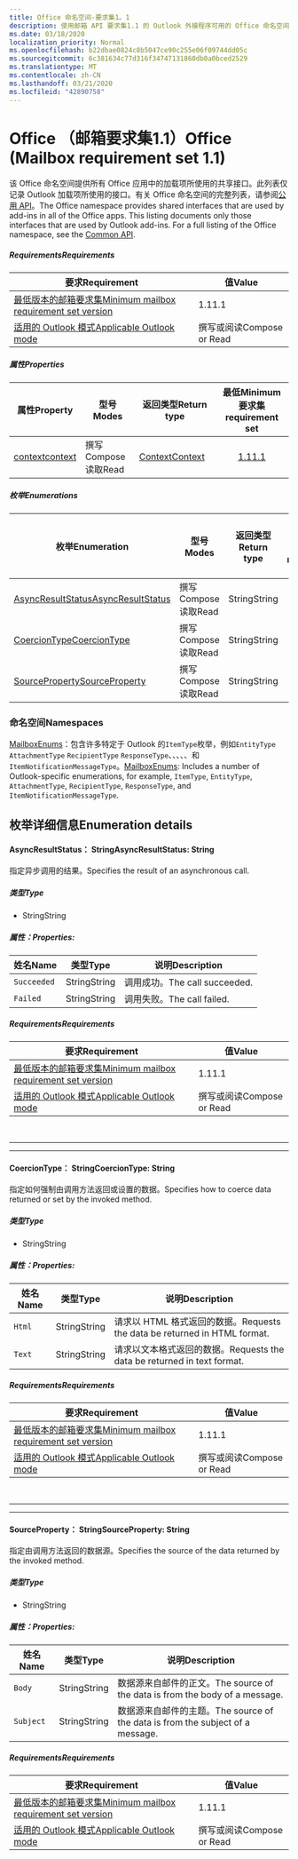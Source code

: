 ```yaml
---
title: Office 命名空间-要求集1。1
description: 使用邮箱 API 要求集1.1 的 Outlook 外接程序可用的 Office 命名空间成员。
ms.date: 03/18/2020
localization_priority: Normal
ms.openlocfilehash: b22dbae0824c8b5047ce90c255e06f09744dd05c
ms.sourcegitcommit: 6c381634c77d316f34747131860db0a0bced2529
ms.translationtype: MT
ms.contentlocale: zh-CN
ms.lasthandoff: 03/21/2020
ms.locfileid: "42890758"
---
```

# <a name="office-mailbox-requirement-set-11"></a><span data-ttu-id="b8f0d-103">Office （邮箱要求集1.1）</span><span class="sxs-lookup"><span data-stu-id="b8f0d-103">Office (Mailbox requirement set 1.1)</span></span>

<span data-ttu-id="b8f0d-p101">该 Office 命名空间提供所有 Office 应用中的加载项所使用的共享接口。此列表仅记录 Outlook 加载项所使用的接口。有关 Office 命名空间的完整列表，请参阅[公用 API](/javascript/api/office)。</span><span class="sxs-lookup"><span data-stu-id="b8f0d-p101">The Office namespace provides shared interfaces that are used by add-ins in all of the Office apps. This listing documents only those interfaces that are used by Outlook add-ins. For a full listing of the Office namespace, see the [Common API](/javascript/api/office).</span></span>

##### <a name="requirements"></a><span data-ttu-id="b8f0d-106">Requirements</span><span class="sxs-lookup"><span data-stu-id="b8f0d-106">Requirements</span></span>

|<span data-ttu-id="b8f0d-107">要求</span><span class="sxs-lookup"><span data-stu-id="b8f0d-107">Requirement</span></span>| <span data-ttu-id="b8f0d-108">值</span><span class="sxs-lookup"><span data-stu-id="b8f0d-108">Value</span></span>|
|---|---|
|[<span data-ttu-id="b8f0d-109">最低版本的邮箱要求集</span><span class="sxs-lookup"><span data-stu-id="b8f0d-109">Minimum mailbox requirement set version</span></span>](../../requirement-sets/outlook-api-requirement-sets.md)| <span data-ttu-id="b8f0d-110">1.1</span><span class="sxs-lookup"><span data-stu-id="b8f0d-110">1.1</span></span>|
|[<span data-ttu-id="b8f0d-111">适用的 Outlook 模式</span><span class="sxs-lookup"><span data-stu-id="b8f0d-111">Applicable Outlook mode</span></span>](../../../outlook/outlook-add-ins-overview.md#extension-points)| <span data-ttu-id="b8f0d-112">撰写或阅读</span><span class="sxs-lookup"><span data-stu-id="b8f0d-112">Compose or Read</span></span>|

##### <a name="properties"></a><span data-ttu-id="b8f0d-113">属性</span><span class="sxs-lookup"><span data-stu-id="b8f0d-113">Properties</span></span>

| <span data-ttu-id="b8f0d-114">属性</span><span class="sxs-lookup"><span data-stu-id="b8f0d-114">Property</span></span> | <span data-ttu-id="b8f0d-115">型号</span><span class="sxs-lookup"><span data-stu-id="b8f0d-115">Modes</span></span> | <span data-ttu-id="b8f0d-116">返回类型</span><span class="sxs-lookup"><span data-stu-id="b8f0d-116">Return type</span></span> | <span data-ttu-id="b8f0d-117">最低</span><span class="sxs-lookup"><span data-stu-id="b8f0d-117">Minimum</span></span><br><span data-ttu-id="b8f0d-118">要求集</span><span class="sxs-lookup"><span data-stu-id="b8f0d-118">requirement set</span></span> |
|---|---|---|:---:|
| [<span data-ttu-id="b8f0d-119">context</span><span class="sxs-lookup"><span data-stu-id="b8f0d-119">context</span></span>](office.context.md) | <span data-ttu-id="b8f0d-120">撰写</span><span class="sxs-lookup"><span data-stu-id="b8f0d-120">Compose</span></span><br><span data-ttu-id="b8f0d-121">读取</span><span class="sxs-lookup"><span data-stu-id="b8f0d-121">Read</span></span> | [<span data-ttu-id="b8f0d-122">Context</span><span class="sxs-lookup"><span data-stu-id="b8f0d-122">Context</span></span>](/javascript/api/office/office.context?view=outlook-js-1.1) | [<span data-ttu-id="b8f0d-123">1.1</span><span class="sxs-lookup"><span data-stu-id="b8f0d-123">1.1</span></span>](../requirement-set-1.1/outlook-requirement-set-1.1.md) |

##### <a name="enumerations"></a><span data-ttu-id="b8f0d-124">枚举</span><span class="sxs-lookup"><span data-stu-id="b8f0d-124">Enumerations</span></span>

| <span data-ttu-id="b8f0d-125">枚举</span><span class="sxs-lookup"><span data-stu-id="b8f0d-125">Enumeration</span></span> | <span data-ttu-id="b8f0d-126">型号</span><span class="sxs-lookup"><span data-stu-id="b8f0d-126">Modes</span></span> | <span data-ttu-id="b8f0d-127">返回类型</span><span class="sxs-lookup"><span data-stu-id="b8f0d-127">Return type</span></span> | <span data-ttu-id="b8f0d-128">最低</span><span class="sxs-lookup"><span data-stu-id="b8f0d-128">Minimum</span></span><br><span data-ttu-id="b8f0d-129">要求集</span><span class="sxs-lookup"><span data-stu-id="b8f0d-129">requirement set</span></span> |
|---|---|---|:---:|
| [<span data-ttu-id="b8f0d-130">AsyncResultStatus</span><span class="sxs-lookup"><span data-stu-id="b8f0d-130">AsyncResultStatus</span></span>](#asyncresultstatus-string) | <span data-ttu-id="b8f0d-131">撰写</span><span class="sxs-lookup"><span data-stu-id="b8f0d-131">Compose</span></span><br><span data-ttu-id="b8f0d-132">读取</span><span class="sxs-lookup"><span data-stu-id="b8f0d-132">Read</span></span> | <span data-ttu-id="b8f0d-133">String</span><span class="sxs-lookup"><span data-stu-id="b8f0d-133">String</span></span> | [<span data-ttu-id="b8f0d-134">1.1</span><span class="sxs-lookup"><span data-stu-id="b8f0d-134">1.1</span></span>](../requirement-set-1.1/outlook-requirement-set-1.1.md) |
| [<span data-ttu-id="b8f0d-135">CoercionType</span><span class="sxs-lookup"><span data-stu-id="b8f0d-135">CoercionType</span></span>](#coerciontype-string) | <span data-ttu-id="b8f0d-136">撰写</span><span class="sxs-lookup"><span data-stu-id="b8f0d-136">Compose</span></span><br><span data-ttu-id="b8f0d-137">读取</span><span class="sxs-lookup"><span data-stu-id="b8f0d-137">Read</span></span> | <span data-ttu-id="b8f0d-138">String</span><span class="sxs-lookup"><span data-stu-id="b8f0d-138">String</span></span> | [<span data-ttu-id="b8f0d-139">1.1</span><span class="sxs-lookup"><span data-stu-id="b8f0d-139">1.1</span></span>](../requirement-set-1.1/outlook-requirement-set-1.1.md) |
| [<span data-ttu-id="b8f0d-140">SourceProperty</span><span class="sxs-lookup"><span data-stu-id="b8f0d-140">SourceProperty</span></span>](#sourceproperty-string) | <span data-ttu-id="b8f0d-141">撰写</span><span class="sxs-lookup"><span data-stu-id="b8f0d-141">Compose</span></span><br><span data-ttu-id="b8f0d-142">读取</span><span class="sxs-lookup"><span data-stu-id="b8f0d-142">Read</span></span> | <span data-ttu-id="b8f0d-143">String</span><span class="sxs-lookup"><span data-stu-id="b8f0d-143">String</span></span> | [<span data-ttu-id="b8f0d-144">1.1</span><span class="sxs-lookup"><span data-stu-id="b8f0d-144">1.1</span></span>](../requirement-set-1.1/outlook-requirement-set-1.1.md) |

### <a name="namespaces"></a><span data-ttu-id="b8f0d-145">命名空间</span><span class="sxs-lookup"><span data-stu-id="b8f0d-145">Namespaces</span></span>

<span data-ttu-id="b8f0d-146">[MailboxEnums](/javascript/api/outlook/office.mailboxenums.attachmentcontentformat?view=outlook-js-1.1)：包含许多特定于 Outlook 的`ItemType`枚举，例如`EntityType` `AttachmentType` `RecipientType` `ResponseType`、、、、、和`ItemNotificationMessageType`。</span><span class="sxs-lookup"><span data-stu-id="b8f0d-146">[MailboxEnums](/javascript/api/outlook/office.mailboxenums.attachmentcontentformat?view=outlook-js-1.1): Includes a number of Outlook-specific enumerations, for example, `ItemType`, `EntityType`, `AttachmentType`, `RecipientType`, `ResponseType`, and `ItemNotificationMessageType`.</span></span>

## <a name="enumeration-details"></a><span data-ttu-id="b8f0d-147">枚举详细信息</span><span class="sxs-lookup"><span data-stu-id="b8f0d-147">Enumeration details</span></span>

#### <a name="asyncresultstatus-string"></a><span data-ttu-id="b8f0d-148">AsyncResultStatus： String</span><span class="sxs-lookup"><span data-stu-id="b8f0d-148">AsyncResultStatus: String</span></span>

<span data-ttu-id="b8f0d-149">指定异步调用的结果。</span><span class="sxs-lookup"><span data-stu-id="b8f0d-149">Specifies the result of an asynchronous call.</span></span>

##### <a name="type"></a><span data-ttu-id="b8f0d-150">类型</span><span class="sxs-lookup"><span data-stu-id="b8f0d-150">Type</span></span>

*   <span data-ttu-id="b8f0d-151">String</span><span class="sxs-lookup"><span data-stu-id="b8f0d-151">String</span></span>

##### <a name="properties"></a><span data-ttu-id="b8f0d-152">属性：</span><span class="sxs-lookup"><span data-stu-id="b8f0d-152">Properties:</span></span>

|<span data-ttu-id="b8f0d-153">姓名</span><span class="sxs-lookup"><span data-stu-id="b8f0d-153">Name</span></span>| <span data-ttu-id="b8f0d-154">类型</span><span class="sxs-lookup"><span data-stu-id="b8f0d-154">Type</span></span>| <span data-ttu-id="b8f0d-155">说明</span><span class="sxs-lookup"><span data-stu-id="b8f0d-155">Description</span></span>|
|---|---|---|
|`Succeeded`| <span data-ttu-id="b8f0d-156">String</span><span class="sxs-lookup"><span data-stu-id="b8f0d-156">String</span></span>|<span data-ttu-id="b8f0d-157">调用成功。</span><span class="sxs-lookup"><span data-stu-id="b8f0d-157">The call succeeded.</span></span>|
|`Failed`| <span data-ttu-id="b8f0d-158">String</span><span class="sxs-lookup"><span data-stu-id="b8f0d-158">String</span></span>|<span data-ttu-id="b8f0d-159">调用失败。</span><span class="sxs-lookup"><span data-stu-id="b8f0d-159">The call failed.</span></span>|

##### <a name="requirements"></a><span data-ttu-id="b8f0d-160">Requirements</span><span class="sxs-lookup"><span data-stu-id="b8f0d-160">Requirements</span></span>

|<span data-ttu-id="b8f0d-161">要求</span><span class="sxs-lookup"><span data-stu-id="b8f0d-161">Requirement</span></span>| <span data-ttu-id="b8f0d-162">值</span><span class="sxs-lookup"><span data-stu-id="b8f0d-162">Value</span></span>|
|---|---|
|[<span data-ttu-id="b8f0d-163">最低版本的邮箱要求集</span><span class="sxs-lookup"><span data-stu-id="b8f0d-163">Minimum mailbox requirement set version</span></span>](../../requirement-sets/outlook-api-requirement-sets.md)| <span data-ttu-id="b8f0d-164">1.1</span><span class="sxs-lookup"><span data-stu-id="b8f0d-164">1.1</span></span>|
|[<span data-ttu-id="b8f0d-165">适用的 Outlook 模式</span><span class="sxs-lookup"><span data-stu-id="b8f0d-165">Applicable Outlook mode</span></span>](../../../outlook/outlook-add-ins-overview.md#extension-points)| <span data-ttu-id="b8f0d-166">撰写或阅读</span><span class="sxs-lookup"><span data-stu-id="b8f0d-166">Compose or Read</span></span>|

<br>

---
---

#### <a name="coerciontype-string"></a><span data-ttu-id="b8f0d-167">CoercionType： String</span><span class="sxs-lookup"><span data-stu-id="b8f0d-167">CoercionType: String</span></span>

<span data-ttu-id="b8f0d-168">指定如何强制由调用方法返回或设置的数据。</span><span class="sxs-lookup"><span data-stu-id="b8f0d-168">Specifies how to coerce data returned or set by the invoked method.</span></span>

##### <a name="type"></a><span data-ttu-id="b8f0d-169">类型</span><span class="sxs-lookup"><span data-stu-id="b8f0d-169">Type</span></span>

*   <span data-ttu-id="b8f0d-170">String</span><span class="sxs-lookup"><span data-stu-id="b8f0d-170">String</span></span>

##### <a name="properties"></a><span data-ttu-id="b8f0d-171">属性：</span><span class="sxs-lookup"><span data-stu-id="b8f0d-171">Properties:</span></span>

|<span data-ttu-id="b8f0d-172">姓名</span><span class="sxs-lookup"><span data-stu-id="b8f0d-172">Name</span></span>| <span data-ttu-id="b8f0d-173">类型</span><span class="sxs-lookup"><span data-stu-id="b8f0d-173">Type</span></span>| <span data-ttu-id="b8f0d-174">说明</span><span class="sxs-lookup"><span data-stu-id="b8f0d-174">Description</span></span>|
|---|---|---|
|`Html`| <span data-ttu-id="b8f0d-175">String</span><span class="sxs-lookup"><span data-stu-id="b8f0d-175">String</span></span>|<span data-ttu-id="b8f0d-176">请求以 HTML 格式返回的数据。</span><span class="sxs-lookup"><span data-stu-id="b8f0d-176">Requests the data be returned in HTML format.</span></span>|
|`Text`| <span data-ttu-id="b8f0d-177">String</span><span class="sxs-lookup"><span data-stu-id="b8f0d-177">String</span></span>|<span data-ttu-id="b8f0d-178">请求以文本格式返回的数据。</span><span class="sxs-lookup"><span data-stu-id="b8f0d-178">Requests the data be returned in text format.</span></span>|

##### <a name="requirements"></a><span data-ttu-id="b8f0d-179">Requirements</span><span class="sxs-lookup"><span data-stu-id="b8f0d-179">Requirements</span></span>

|<span data-ttu-id="b8f0d-180">要求</span><span class="sxs-lookup"><span data-stu-id="b8f0d-180">Requirement</span></span>| <span data-ttu-id="b8f0d-181">值</span><span class="sxs-lookup"><span data-stu-id="b8f0d-181">Value</span></span>|
|---|---|
|[<span data-ttu-id="b8f0d-182">最低版本的邮箱要求集</span><span class="sxs-lookup"><span data-stu-id="b8f0d-182">Minimum mailbox requirement set version</span></span>](../../requirement-sets/outlook-api-requirement-sets.md)| <span data-ttu-id="b8f0d-183">1.1</span><span class="sxs-lookup"><span data-stu-id="b8f0d-183">1.1</span></span>|
|[<span data-ttu-id="b8f0d-184">适用的 Outlook 模式</span><span class="sxs-lookup"><span data-stu-id="b8f0d-184">Applicable Outlook mode</span></span>](../../../outlook/outlook-add-ins-overview.md#extension-points)| <span data-ttu-id="b8f0d-185">撰写或阅读</span><span class="sxs-lookup"><span data-stu-id="b8f0d-185">Compose or Read</span></span>|

<br>

---
---

#### <a name="sourceproperty-string"></a><span data-ttu-id="b8f0d-186">SourceProperty： String</span><span class="sxs-lookup"><span data-stu-id="b8f0d-186">SourceProperty: String</span></span>

<span data-ttu-id="b8f0d-187">指定由调用方法返回的数据源。</span><span class="sxs-lookup"><span data-stu-id="b8f0d-187">Specifies the source of the data returned by the invoked method.</span></span>

##### <a name="type"></a><span data-ttu-id="b8f0d-188">类型</span><span class="sxs-lookup"><span data-stu-id="b8f0d-188">Type</span></span>

*   <span data-ttu-id="b8f0d-189">String</span><span class="sxs-lookup"><span data-stu-id="b8f0d-189">String</span></span>

##### <a name="properties"></a><span data-ttu-id="b8f0d-190">属性：</span><span class="sxs-lookup"><span data-stu-id="b8f0d-190">Properties:</span></span>

|<span data-ttu-id="b8f0d-191">姓名</span><span class="sxs-lookup"><span data-stu-id="b8f0d-191">Name</span></span>| <span data-ttu-id="b8f0d-192">类型</span><span class="sxs-lookup"><span data-stu-id="b8f0d-192">Type</span></span>| <span data-ttu-id="b8f0d-193">说明</span><span class="sxs-lookup"><span data-stu-id="b8f0d-193">Description</span></span>|
|---|---|---|
|`Body`| <span data-ttu-id="b8f0d-194">String</span><span class="sxs-lookup"><span data-stu-id="b8f0d-194">String</span></span>|<span data-ttu-id="b8f0d-195">数据源来自邮件的正文。</span><span class="sxs-lookup"><span data-stu-id="b8f0d-195">The source of the data is from the body of a message.</span></span>|
|`Subject`| <span data-ttu-id="b8f0d-196">String</span><span class="sxs-lookup"><span data-stu-id="b8f0d-196">String</span></span>|<span data-ttu-id="b8f0d-197">数据源来自邮件的主题。</span><span class="sxs-lookup"><span data-stu-id="b8f0d-197">The source of the data is from the subject of a message.</span></span>|

##### <a name="requirements"></a><span data-ttu-id="b8f0d-198">Requirements</span><span class="sxs-lookup"><span data-stu-id="b8f0d-198">Requirements</span></span>

|<span data-ttu-id="b8f0d-199">要求</span><span class="sxs-lookup"><span data-stu-id="b8f0d-199">Requirement</span></span>| <span data-ttu-id="b8f0d-200">值</span><span class="sxs-lookup"><span data-stu-id="b8f0d-200">Value</span></span>|
|---|---|
|[<span data-ttu-id="b8f0d-201">最低版本的邮箱要求集</span><span class="sxs-lookup"><span data-stu-id="b8f0d-201">Minimum mailbox requirement set version</span></span>](../../requirement-sets/outlook-api-requirement-sets.md)| <span data-ttu-id="b8f0d-202">1.1</span><span class="sxs-lookup"><span data-stu-id="b8f0d-202">1.1</span></span>|
|[<span data-ttu-id="b8f0d-203">适用的 Outlook 模式</span><span class="sxs-lookup"><span data-stu-id="b8f0d-203">Applicable Outlook mode</span></span>](../../../outlook/outlook-add-ins-overview.md#extension-points)| <span data-ttu-id="b8f0d-204">撰写或阅读</span><span class="sxs-lookup"><span data-stu-id="b8f0d-204">Compose or Read</span></span>|